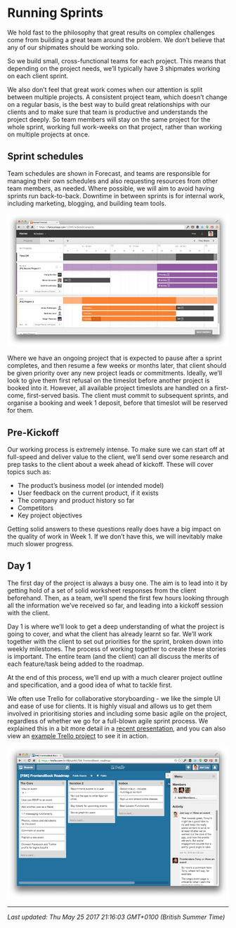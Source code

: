 # Running Sprints

<p id="sprints">We hold fast to the philosophy that great results on complex challenges come from building a great team around the problem. We don&rsquo;t believe that any of our shipmates should be working solo.</p>
<p>So we build small, cross-functional teams for each project. This means that depending on the project needs, we&rsquo;ll typically have 3 shipmates working on each client sprint.</p>
<p>We also don&rsquo;t feel that great work comes when our attention is split between multiple projects. A consistent project team, which doesn&rsquo;t change on a regular basis, is the best way to build great relationships with our clients and to make sure that team is productive and understands the project deeply. So team members will stay on the same project for the whole sprint, working full work-weeks on that project, rather than working on multiple projects at once.</p>
<h2 id="sprint-schedules">Sprint schedules</h2>
<p>Team schedules are shown in Forecast, and teams are responsible for managing their own schedules and also requesting resources from other team members, as needed. Where possible, we will aim to avoid having sprints run back-to-back. Downtime in between sprints is for internal work, including marketing, blogging, and building team tools.</p>


![](/images/1495743308-forecast.png "")


<p>Where we have an ongoing project that is expected to pause after a sprint completes, and then resume a few weeks or months later, that client should be given priority over any new project leads or commitments. Ideally, we&rsquo;ll look to give them first refusal on the timeslot before another project is booked into it. However, all available project timeslots are handled on a first-come, first-served basis. The client must commit to subsequent sprints, and organise a booking and week 1 deposit, before that timeslot will be reserved for them.</p>
<h2 id="pre-kickoff">Pre-Kickoff</h2>
<p>Our working process is extremely intense. To make sure we can start off at full-speed and deliver value to the client, we&rsquo;ll send over some research and prep tasks to the client about a week ahead of kickoff. These will cover topics such as:</p>
<ul>
<li>The product&rsquo;s business model (or intended model)</li>
<li>User feedback on the current product, if it exists</li>
<li>The company and product history so far</li>
<li>Competitors</li>
<li>Key project objectives</li>
</ul>
<p>Getting solid answers to these questions really does have a big impact on the quality of work in Week 1. If we don&rsquo;t have this, we will inevitably make much slower progress.</p>
<h2 id="day-1">Day 1</h2>
<p>The first day of the project is always a busy one. The aim is to lead into it by getting hold of a set of solid worksheet responses from the client beforehand. Then, as a team, we&rsquo;ll spend the first few hours looking through all the information we&rsquo;ve received so far, and leading into a kickoff session with the client.</p>
<p>Day 1 is where we&rsquo;ll look to get a deep understanding of what the project is going to cover, and what the client has already learnt so far. We&rsquo;ll work together with the client to set out priorities for the sprint, broken down into weekly milestones. The process of working together to create these stories is important. The entire team (and the client) can all discuss the merits of each feature/task being added to the roadmap.</p>
<p>At the end of this process, we&rsquo;ll end up with a much clearer project outline and specification, and a good idea of what to tackle first.</p>
<p>We often use Trello for collaborative storyboarding - we like the simple UI and ease of use for clients. It is highly visual and allows us to get them involved in prioritising stories and including some basic agile on the project, regardless of whether we go for a full-blown agile sprint process. We explained this in a bit more detail in a <a href="http://slid.es/jonlay/rapid-ui-development-for-web-apps">recent presentation</a>, and you can also view an <a href="https://trello.com/board/fbk-frontendbook-roadmap/51ac9da8411c61033b003856">example Trello project</a> to see it in action.</p>


![](/images/1495743355-trello.png "")

<hr />

_Last updated: Thu May 25 2017 21:16:03 GMT+0100 (British Summer Time)_
